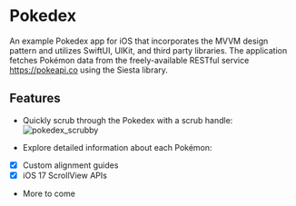 # Pokedex

An example Pokedex app for iOS that incorporates the MVVM design pattern and utilizes SwiftUI, UIKit, and third party libraries. The application fetches Pokémon data from the freely-available RESTful service https://pokeapi.co using the Siesta library.     

## Features

- Quickly scrub through the Pokedex with a scrub handle:  
![pokedex_scrubby](https://github.com/velo35/pokedex/assets/14321346/9dd41590-7b14-4e73-b5e9-6560bedd217c)  

- Explore detailed information about each Pokémon:  
  
- [x] Custom alignment guides
- [x] iOS 17 ScrollView APIs

- More to come

